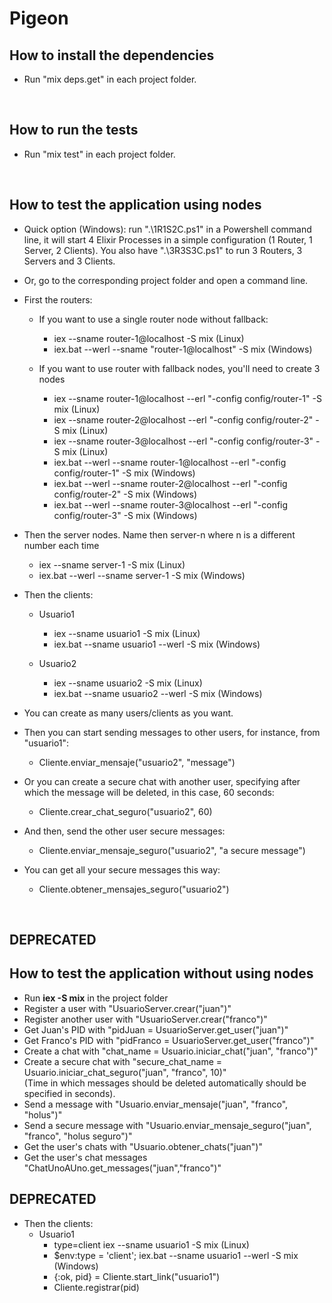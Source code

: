 # Pigeon

## How to install the dependencies

- Run "mix deps.get" in each project folder.

<br>

## How to run the tests

- Run "mix test" in each project folder.

<br>

## How to test the application using nodes

- Quick option (Windows): run ".\1R1S2C.ps1" in a Powershell command line, it will start 4 Elixir Processes in a simple configuration (1 Router, 1 Server, 2 Clients). You also have ".\3R3S3C.ps1" to run 3 Routers, 3 Servers and 3 Clients.

- Or, go to the corresponding project folder and open a command line.

- First the routers: 
   - If you want to use a single router node without fallback:
      - iex --sname router-1@localhost -S mix (Linux)
      - iex.bat --werl --sname "router-1@localhost" -S mix (Windows)

   - If you want to use router with fallback nodes, you'll need to create 3 nodes
      - iex --sname router-1@localhost --erl "-config config/router-1" -S mix (Linux)
      - iex --sname router-2@localhost --erl "-config config/router-2" -S mix (Linux)
      - iex --sname router-3@localhost --erl "-config config/router-3" -S mix (Linux)
      - iex.bat --werl --sname router-1@localhost --erl "-config config/router-1" -S mix (Windows)
      - iex.bat --werl --sname router-2@localhost --erl "-config config/router-2" -S mix (Windows)
      - iex.bat --werl --sname router-3@localhost --erl "-config config/router-3" -S mix (Windows)

- Then the server nodes. Name then server-n where n is a different number each time
  - iex --sname server-1 -S mix (Linux)
  - iex.bat --werl --sname server-1 -S mix (Windows)

- Then the clients: 
  - Usuario1
    - iex --sname usuario1 -S mix (Linux)
    - iex.bat --sname usuario1 --werl -S mix (Windows)

  - Usuario2
    - iex --sname usuario2 -S mix (Linux)
    - iex.bat --sname usuario2 --werl -S mix (Windows)

- You can create as many users/clients as you want.

- Then you can start sending messages to other users, for instance, from "usuario1":
    - Cliente.enviar_mensaje("usuario2", "message")

- Or you can create a secure chat with another user, specifying after which the message will be deleted, in this case, 60 seconds:
    - Cliente.crear_chat_seguro("usuario2", 60)

- And then, send the other user secure messages:
    - Cliente.enviar_mensaje_seguro("usuario2", "a secure message")

- You can get all your secure messages this way:
    - Cliente.obtener_mensajes_seguro("usuario2")

<br>

## DEPRECATED
## How to test the application without using nodes

- Run **iex -S mix** in the project folder
- Register a user with "UsuarioServer.crear("juan")"
- Register another user with "UsuarioServer.crear("franco")"
- Get Juan's PID with "pidJuan = UsuarioServer.get_user("juan")"
- Get Franco's PID with "pidFranco = UsuarioServer.get_user("franco")"
- Create a chat with "chat_name = Usuario.iniciar_chat("juan", "franco")"
- Create a secure chat with "secure_chat_name = Usuario.iniciar_chat_seguro("juan", "franco", 10)"
<br>(Time in which messages should be deleted automatically should be specified in seconds).
- Send a message with "Usuario.enviar_mensaje("juan", "franco", "holus")"
- Send a secure message with "Usuario.enviar_mensaje_seguro("juan", "franco", "holus seguro")"
- Get the user's chats with "Usuario.obtener_chats("juan")"
- Get the user's chat messages "ChatUnoAUno.get_messages("juan","franco")"

## DEPRECATED

- Then the clients: 
  - Usuario1
    - type=client iex --sname usuario1 -S mix (Linux)
    - $env:type = 'client'; iex.bat --sname usuario1 --werl -S mix (Windows)
    - {:ok, pid} = Cliente.start_link("usuario1")
    - Cliente.registrar(pid)